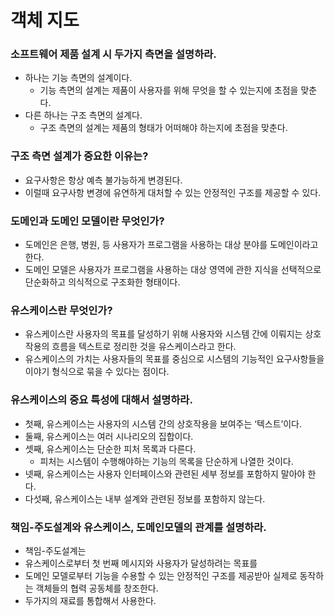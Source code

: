 # 객체 지도

### 소프트웨어 제품 설계 시 두가지 측면을 설명하라.

- 하나는 기능 측면의 설계이다.
    - 기능 측면의 설계는 제품이 사용자를 위해 무엇을 할 수 있는지에 초점을 맞춘다.
- 다른 하나는 구조 측면의 설계다.
    - 구조 측면의 설계는 제품의 형태가 어떠해야 하는지에 초점을 맞춘다.

### 구조 측면 설계가 중요한 이유는?

- 요구사항은 항상 예측 불가능하게 변경된다.
- 이럴때 요구사항 변경에 유연하게 대처할 수 있는 안정적인 구조를 제공할 수 있다.

### 도메인과 도메인 모델이란 무엇인가?

- 도메인은 은행, 병원, 등 사용자가 프로그램을 사용하는 대상 분야를 도메인이라고 한다.
- 도메인 모델은 사용자가 프로그램을 사용하는 대상 영역에 관한 지식을 선택적으로 단순화하고 의식적으로 구조화한 형태이다.

### 유스케이스란 무엇인가?

- 유스케이스란 사용자의 목표를 달성하기 위해 사용자와 시스템 간에 이뤄지는 상호작용의 흐름을 텍스트로 정리한 것을 유스케이스라고 한다.
- 유스케이스의 가치는 사용자들의 목표를 중심으로 시스템의 기능적인 요구사항들을 이야기 형식으로 묶을 수 있다는 점이다.

### 유스케이스의 중요 특성에 대해서 설명하라.

- 첫째, 유스케이스는 사용자의 시스템 간의 상호작용을 보여주는 ‘텍스트’이다.
- 둘째, 유스케이스는 여러 시나리오의 집합이다.
- 셋째, 유스케이스는 단순한 피처 목록과 다른다.
    - 피처는 시스템이 수행해야하는 기능의 목록을 단순하게 나열한 것이다.
- 넷째, 유스케이스는 사용자 인터페이스와 관련된 세부 정보를 포함하지 말아야 한다.
- 다섯째, 유스케이스는 내부 설계와 관련된 정보를 포함하지 않는다.

### 책임-주도설계와 유스케이스, 도메인모델의 관계를 설명하라.

- 책임-주도설계는
- 유스케이스로부터 첫 번째 메시지와 사용자가 달성하려는 목표를
- 도메인 모델로부터 기능을 수용할 수 있는 안정적인 구조를 제공받아 실제로 동작하는 객체들의 협력 공동체를 창조한다.
- 두가지의 재료를 통합해서 사용한다.
